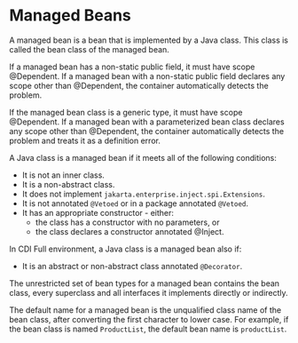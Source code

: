 # Managed Beans

A managed bean is a bean that is implemented by a Java class. This class
is called the bean class of the managed bean.

If a managed bean has a non-static public field, it must have scope @Dependent. If a managed bean with a non-static public field declares any
scope other than @Dependent, the container automatically detects the problem.

If the managed bean class is a generic type, it must have scope @Dependent. If a managed bean with a parameterized bean class declares any scope
other than @Dependent, the container automatically detects the problem and treats it as a definition error.

A Java class is a managed bean if it meets all of the following conditions:
- It is not an inner class.
- It is a non-abstract class.
- It does not implement `jakarta.enterprise.inject.spi.Extensions`.
- It is not annotated `@Vetoed` or in a package annotated `@Vetoed`.
- It has an appropriate constructor - either:
  - the class has a constructor with no parameters, or
  - the class declares a constructor annotated @Inject.

In CDI Full environment, a Java class is a managed bean also if:
  - It is an abstract or non-abstract class annotated `@Decorator`.

The unrestricted set of bean types for a managed bean contains the bean class, every superclass and all interfaces it implements directly or indirectly.

The default name for a managed bean is the unqualified class name of the bean class, after converting the first character to lower case. For example,
if the bean class is named `ProductList`, the default bean name is `productList`.

